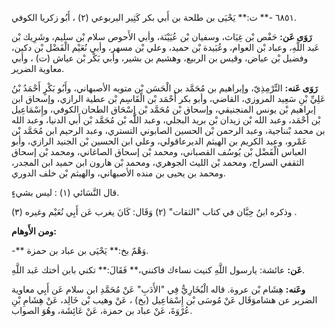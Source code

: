 ٦٨٥١ -** ت:** يَحْيَى بن طلحة بن أَبي بكر كَثِير اليربوعي (٢) ، أَبُو زكريا الكوفي.

**رَوَى عَن:** حَفْص بْن غِيَاث، وسفيان بْن عُيَيْنَة، وأبي الأَحوص سلام بْن سليم، وشَرِيك بْن عَبد اللَّهِ، وعباد بْن العوام، وعُبَيدة بْن حميد، وعلي بْن مسهر، وأبي نُعَيْم الْفَضْل بْن دكين، وفضيل بْن عياض، وقيس بن الربيع، وهشيم بن بشير، وأبي بَكْر بْن عياش (ت) ، وأبي معاوية الضرير.

**رَوَى عَنه:** التِّرْمِذِيّ، وإبراهيم بن مُحَمَّد بن الْحَسَن بْن متويه الأصبهاني، وأَبُو بَكْرٍ أَحْمَدُ بْنُ عَلِيِّ بْنِ سَعِيد المروزي، القاضي، وأبو بكر أَحْمَد بْن الْقَاسِم بْن عطية الرازي، وإسحاق ابن إبراهيم بْن يونس المنجنيقي، وإسحاق بْن مُحَمَّد بْن إِسْحَاق الطحان الكوفي، وإِسْمَاعِيل بْن أَحْمَد، وعبد الله بْن زيدان بْن بريد البجلي، وعبد اللَّه بْن مُحَمَّد بْن أَبي الدنيا، وعبد الله بن محمد بْنناجية، وعبد الرحمن بْن الحسين الصابوني التستري، وعبد الرحيم ابن مُحَمَّد بْن عَمْرو، وعبد الكريم بن الهيثم الديرعاقولي، وعلي ابن الحسين بْن الجنيد الرازي، وأبو العباس الْفَضْل بْن يُوسُف القصباني، ومحمد بْن إسحاق الصاغاني، ومحمد بْن إسحاق الثقفي السراج، ومحمد بْن الليث الجوهري، ومحمد بْن هارون ابن حميد ابن المجدر، ومحمد بن يحيى بن منده الأصبهاني، والهيثم بْن خلف الدوري.

قال النَّسَائي (١) : ليس بشيءٍ.

وذكره ابنُ حِبَّان في كتاب "الثقات" (٢) وَقَال: كَانَ يغرب عَن أَبِي نُعَيْم وغيره (٣) .

**ومن الأَوهام:**

-** وَهْمٌ بخ:** يَحْيَى بن عباد بن حمزة.

**عَن:** عائشة: يارسول اللَّهِ كنيت نساءك فاكنني،** فَقَالَ:** تكني بابن أختك عَبد اللَّهِ.

**وعَنه:** هِشَام بْن عروة. قاله الْبُخَارِيُّ فِي "الأَدَبِ" عَنْ مُحَمَّدِ ابن سلام عَن أَبِي معاوية الضرير عن هشاموَقَال عَنْ مُوسَى بْن إِسْمَاعِيل (بخ) ، عَنْ وهيب بْن خَالِد، عَنْ هِشَامِ بْنِ عُرْوَةَ، عَنْ عباد بن حمزة، عَنْ عَائِشَة، وهُوَ الصواب.